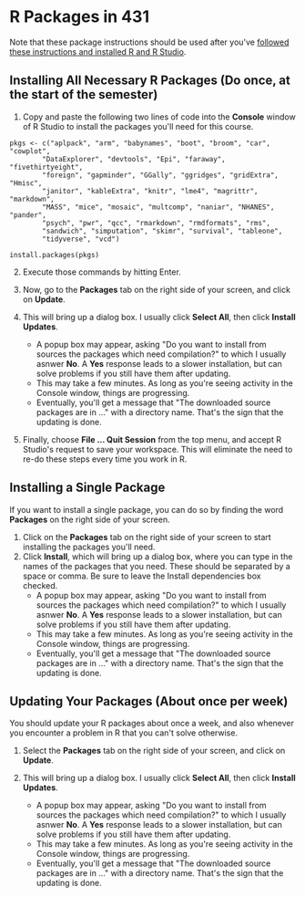 # R Packages in 431

Note that these package instructions should be used after you've [followed these instructions and installed R and R Studio](https://github.com/THOMASELOVE/2019-431/blob/master/SOFTWARE/installR.md).

## Installing All Necessary R Packages (Do once, at the start of the semester)

1. Copy and paste the following two lines of code into the **Console** window of R Studio to install the packages you'll need for this course.

<!-- -->

    pkgs <- c("aplpack", "arm", "babynames", "boot", "broom", "car", "cowplot", 
            "DataExplorer", "devtools", "Epi", "faraway", "fivethirtyeight", 
            "foreign", "gapminder", "GGally", "ggridges", "gridExtra", "Hmisc", 
            "janitor", "kableExtra", "knitr", "lme4", "magrittr", "markdown", 
            "MASS", "mice", "mosaic", "multcomp", "naniar", "NHANES", "pander", 
            "psych", "pwr", "qcc", "rmarkdown", "rmdformats", "rms", 
            "sandwich", "simputation", "skimr", "survival", "tableone", 
            "tidyverse", "vcd")

    install.packages(pkgs)

2.  Execute those commands by hitting Enter.

3.  Now, go to the **Packages** tab on the right side of your screen, and click on **Update**. 

4.  This will bring up a dialog box. I usually click **Select All**, then click **Install Updates**. 

    - A popup box may appear, asking "Do you want to install from sources the packages which need compilation?" to which I usually asnwer **No**. A **Yes** response leads to a slower installation, but can solve problems if you still have them after updating.
    - This may take a few minutes. As long as you're seeing activity in the Console window, things are progressing.
    - Eventually, you'll get a message that "The downloaded source packages are in ..." with a directory name. That's the sign that the updating is done.

5.  Finally, choose **File ... Quit Session** from the top menu, and accept R Studio's request to save your workspace. This will eliminate the need to re-do these steps every time you work in R.

## Installing a Single Package

If you want to install a single package, you can do so by finding the word **Packages** on the right side of your screen. 

1. Click on the **Packages** tab on the right side of your screen to start installing the packages you'll need. 
2. Click **Install**, which will bring up a dialog box, where you can type in the names of the packages that you need. These should be separated by a space or comma. Be sure to leave the Install dependencies box checked.
    - A popup box may appear, asking "Do you want to install from sources the packages which need compilation?" to which I usually asnwer **No**. A **Yes** response leads to a slower installation, but can solve problems if you still have them after updating.
    - This may take a few minutes. As long as you're seeing activity in the Console window, things are progressing.
    - Eventually, you'll get a message that "The downloaded source packages are in ..." with a directory name. That's the sign that the updating is done.


## Updating Your Packages (About once per week)

You should update your R packages about once a week, and also whenever you encounter a problem in R that you can't solve otherwise.

1.  Select the **Packages** tab on the right side of your screen, and click on **Update**. 

2.  This will bring up a dialog box. I usually click **Select All**, then click **Install Updates**. 

    - A popup box may appear, asking "Do you want to install from sources the packages which need compilation?" to which I usually asnwer **No**. A **Yes** response leads to a slower installation, but can solve problems if you still have them after updating.
    - This may take a few minutes. As long as you're seeing activity in the Console window, things are progressing.
    - Eventually, you'll get a message that "The downloaded source packages are in ..." with a directory name. That's the sign that the updating is done.

